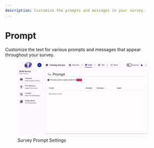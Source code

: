 ```yaml
---
description: Customize the prompts and messages in your survey.
---
```


# Prompt

Customize the text for various prompts and messages that appear throughout your survey.

<figure><img src="./assets/build-prompt.png" alt="Survey Prompt Settings"><figcaption>Survey Prompt Settings</figcaption></figure>

